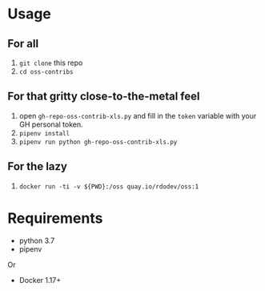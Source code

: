 # Usage

## For all

1. `git clone` this repo
1. `cd oss-contribs`

## For that gritty close-to-the-metal feel

1. open `gh-repo-oss-contrib-xls.py` and fill in the `token` variable with your GH personal token.
1. `pipenv install`
1. `pipenv run python gh-repo-oss-contrib-xls.py`

## For the lazy

1. `docker run -ti -v ${PWD}:/oss quay.io/rdodev/oss:1`


# Requirements
 * python 3.7
 * pipenv

 Or

 * Docker 1.17+